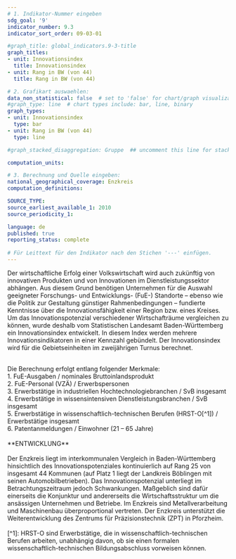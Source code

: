 ```yaml
---
# 1. Indikator-Nummer eingeben 
sdg_goal: '9'
indicator_number: 9.3
indicator_sort_order: 09-03-01

#graph_title: global_indicators.9-3-title
graph_titles:
- unit: Innovationsindex
  title: Innovationsindex
- unit: Rang in BW (von 44)
  title: Rang in BW (von 44)

# 2. Grafikart auswaehlen: 
data_non_statistical: false  # set to 'false' for chart/graph visualization
#graph_type: line  # chart types include: bar, line, binary
graph_types:
- unit: Innovationsindex
  type: bar
- unit: Rang in BW (von 44)
  type: line

#graph_stacked_disaggregation: Gruppe  ## uncomment this line for stacked bars. eplace 'Geschlecht' with the field of aggregation. 

computation_units:

# 3. Berechnung und Quelle eingeben: 
national_geographical_coverage: Enzkreis
computation_definitions:

SOURCE_TYPE:
source_earliest_available_1: 2010
source_periodicity_1:

language: de   
published: true 
reporting_status: complete
 
# Für Leittext für den Indikator nach den Stichen '---' einfügen. 
---
```

Der wirtschaftliche Erfolg einer Volkswirtschaft wird auch zukünftig von innovativen Produkten und von Innovationen im Dienstleistungssektor abhängen. Aus diesem Grund benötigen Unternehmen für die Auswahl geeigneter Forschungs- und Entwicklungs- (FuE-) Standorte – ebenso wie die Politik zur Gestaltung günstiger Rahmenbedingungen – fundierte Kenntnisse über die Innovationsfähigkeit einer Region bzw. eines Kreises. Um das Innovationspotenzial verschiedener Wirtschafträume vergleichen zu können, wurde deshalb vom Statistischen Landesamt Baden-Württemberg ein Innovationsindex entwickelt. In diesem Index werden mehrere Innovationsindikatoren in einer Kennzahl gebündelt. Der Innovationsindex wird für die Gebietseinheiten im zweijährigen Turnus berechnet. <br>
<br>
<div> Die Berechnung erfolgt entlang folgender Merkmale: <br> 
1. FuE-Ausgaben / nominales Bruttoinlandsprodukt <br>
2. FuE-Personal (VZÄ) / Erwerbspersonen <br>
3. Erwerbstätige in industriellen Hochtechnologiebranchen / SvB insgesamt <br>
4. Erwerbstätige in wissensintensiven Dienstleistungsbranchen / SvB insgesamt <br>
5. Erwerbstätige in wissenschaftlich-technischen Berufen (HRST-O[^1]) / Erwerbstätige insgesamt <br>
6. Patentanmeldungen / Einwohner (21 – 65 Jahre)</div> 
<br>
**ENTWICKLUNG** <br>
<br>
Der Enzkreis liegt im interkommunalen Vergleich in Baden-Württemberg hinsichtlich des Innovationspotenziales kontinuierlich auf Rang 25 von insgesamt 44 Kommunen (auf Platz 1 liegt der Landkreis Böblingen mit seinen Automobilbetrieben). Das Innovationspotenzial unterliegt im Betrachtungszeitraum jedoch Schwankungen. Maßgeblich sind dafür einerseits die Konjunktur und andererseits die Wirtschaftsstruktur um die ansässigen Unternehmen und Betriebe. Im Enzkreis sind Metallverarbeitung und Maschinenbau überproportional vertreten. Der Enzkreis unterstützt die Weiterentwicklung des Zentrums für Präzisionstechnik (ZPT) in Pforzheim.
<br>
<br>
[^1]: HRST-O sind Erwerbstätige, die in wissenschaftlich-technischen Berufen arbeiten, unabhängig davon, ob sie einen formalen wissenschaftlich-technischen Bildungsabschluss vorweisen können.

